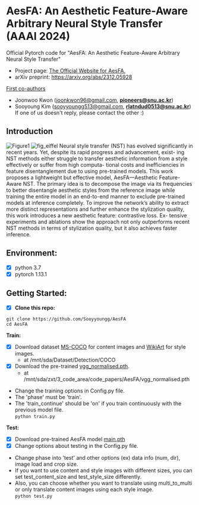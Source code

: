 # AesFA: An Aesthetic Feature-Aware Arbitrary Neural Style Transfer (AAAI 2024)
Official Pytorch code for "AesFA: An Aesthetic Feature-Aware Arbitrary Neural Style Transfer" <br/>

- Project page: [The Official Website for AesFA.](https://aesfa-nst.github.io/AesFA/)
- arXiv preprint: <https://arxiv.org/abs/2312.05928>

<u>First co-authors</u>
- Joonwoo Kwon (joonkwon96@gmail.com, **pioneers@snu.ac.kr**)<br/>
- Sooyoung Kim (sooyyoungg513@gmail.com, **rlatndud0513@snu.ac.kr**) <br/>
If one of us doesn't reply, please contact the other :)

## Introduction
![Figure1](https://github.com/Sooyyoungg/AesFA/assets/43199011/e9eca171-3bc6-49fc-9677-75020c2d596d)
![fig_eiffel](https://github.com/Sooyyoungg/AesFA/assets/43199011/d50e5142-1af3-4f3b-aeb7-2430c2aa7446)
Neural style transfer (NST) has evolved significantly in recent years. Yet, despite its rapid progress and advancement, exist- ing NST methods either struggle to transfer aesthetic information from a style effectively or suffer from high computa- tional costs and inefficiencies in feature disentanglement due to using pre-trained models. This work proposes a lightweight but effective model, AesFA—Aesthetic Feature-Aware NST. The primary idea is to decompose the image via its frequencies to better disentangle aesthetic styles from the reference image while training the entire model in an end-to-end manner to exclude pre-trained models at inference completely. To improve the network’s ability to extract more distinct representations and further enhance the stylization quality, this work introduces a new aesthetic feature: contrastive loss. Ex- tensive experiments and ablations show the approach not only outperforms recent NST methods in terms of stylization quality, but it also achieves faster inference.


## Environment:
- [x] python 3.7
- [x] pytorch 1.13.1

## Getting Started:
- [x] **Clone this repo:**
```
git clone https://github.com/Sooyyoungg/AesFA
cd AesFA
```

**Train:**
- [x] Download dataset [MS-COCO](https://cocodataset.org/#download) for content images and [WikiArt](https://www.kaggle.com/c/painter-by-numbers) for style images.
  - at /mnt/sda/Dataset/Detection/COCO
- [x] Download the pre-trained [vgg_normalised.pth](https://drive.google.com/file/d/12D1feMRBWDvi1_3jIbx8vgLJTR3EA0VV/view?usp=drive_link).
  - at /mnt/sda/zxt/3_code_area/code_papers/AesFA/vgg_normalised.pth
- Change the training options in Config.py file.
- The 'phase' must be 'train'.
- The 'train_continue' should be 'on' if you train continuously with the previous model file.     
```python train.py```

**Test:**
- [x] Download pre-trained AesFA model [main.pth](https://drive.google.com/file/d/1Y3OutPAsmPmJcnZs07ZVbDFf6nn3RzxR/view?usp=drive_link)
- [x] Change options about testing in the Config.py file.
- Change phase into 'test' and other options (ex) data info (num, dir), image load and crop size.
- If you want to use content and style images with different sizes, you can set test_content_size and test_style_size differently.
- Also, you can choose whether you want to translate using multi_to_multi or only translate content images using each style image.        
```python test.py```

